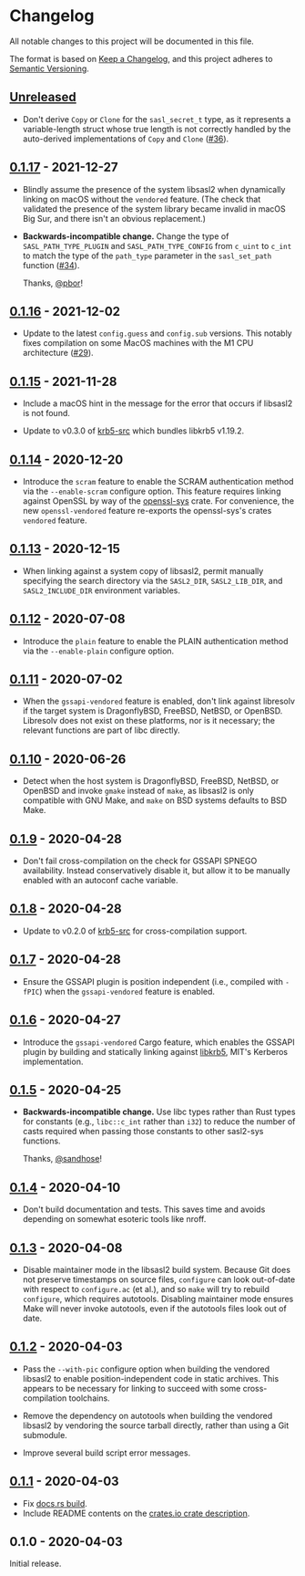 # Changelog

All notable changes to this project will be documented in this file.

The format is based on [Keep a Changelog], and this project adheres to [Semantic
Versioning].

<!-- #release:next-header -->

## [Unreleased] <!-- #release:date -->

* Don't derive `Copy` or `Clone` for the `sasl_secret_t` type, as it represents
  a variable-length struct whose true length is not correctly handled by the
  auto-derived implementations of `Copy` and `Clone` ([#36]).

## [0.1.17] - 2021-12-27

* Blindly assume the presence of the system libsasl2 when dynamically linking on
  macOS without the `vendored` feature. (The check that validated the presence
  of the system library became invalid in macOS Big Sur, and there isn't an
  obvious replacement.)

* **Backwards-incompatible change.** Change the type of `SASL_PATH_TYPE_PLUGIN`
  and `SASL_PATH_TYPE_CONFIG` from `c_uint` to `c_int` to match the type of the
  `path_type` parameter in the `sasl_set_path` function ([#34]).

  Thanks, [@pbor]!

## [0.1.16] - 2021-12-02

* Update to the latest `config.guess` and `config.sub` versions. This notably
  fixes compilation on some MacOS machines with the M1 CPU architecture ([#29]).

## [0.1.15] - 2021-11-28

* Include a macOS hint in the message for the error that occurs if libsasl2
  is not found.

* Update to v0.3.0 of [krb5-src] which bundles libkrb5 v1.19.2.

## [0.1.14] - 2020-12-20

* Introduce the `scram` feature to enable the SCRAM authentication method via
  the `--enable-scram` configure option. This feature requires linking against
  OpenSSL by way of the [openssl-sys] crate. For convenience, the new
  `openssl-vendored` feature re-exports the openssl-sys's crates `vendored`
  feature.

## [0.1.13] - 2020-12-15

* When linking against a system copy of libsasl2, permit manually specifying
  the search directory via the `SASL2_DIR`, `SASL2_LIB_DIR`, and
  `SASL2_INCLUDE_DIR` environment variables.

## [0.1.12] - 2020-07-08

* Introduce the `plain` feature to enable the PLAIN authentication method via
  the `--enable-plain` configure option.

## [0.1.11] - 2020-07-02

* When the `gssapi-vendored` feature is enabled, don't link against libresolv if
  the target system is DragonflyBSD, FreeBSD, NetBSD, or OpenBSD. Libresolv
  does not exist on these platforms, nor is it necessary; the relevant functions
  are part of libc directly.

## [0.1.10] - 2020-06-26

* Detect when the host system is DragonflyBSD, FreeBSD, NetBSD, or OpenBSD and
  invoke `gmake` instead of `make`, as libsasl2 is only compatible with GNU
  Make, and `make` on BSD systems defaults to BSD Make.

## [0.1.9] - 2020-04-28

* Don't fail cross-compilation on the check for GSSAPI SPNEGO availability.
  Instead conservatively disable it, but allow it to be manually enabled with an
  autoconf cache variable.

## [0.1.8] - 2020-04-28

* Update to v0.2.0 of [krb5-src] for cross-compilation support.

## [0.1.7] - 2020-04-28

* Ensure the GSSAPI plugin is position independent (i.e., compiled with `-fPIC`)
  when the `gssapi-vendored` feature is enabled.

## [0.1.6] - 2020-04-27

* Introduce the `gssapi-vendored` Cargo feature, which enables the GSSAPI plugin
  by building and statically linking against [libkrb5], MIT's Kerberos
  implementation.

## [0.1.5] - 2020-04-25

* **Backwards-incompatible change.** Use libc types rather than Rust types for
  constants (e.g., `libc::c_int` rather than `i32`) to reduce the number of
  casts required when passing those constants to other sasl2-sys functions.

  Thanks, [@sandhose]!

## [0.1.4] - 2020-04-10

* Don't build documentation and tests. This saves time and avoids depending on
  somewhat esoteric tools like nroff.

## [0.1.3] - 2020-04-08

* Disable maintainer mode in the libsasl2 build system. Because Git does not
  preserve timestamps on source files, `configure` can look out-of-date with
  respect to `configure.ac` (et al.), and so `make` will try to rebuild
  `configure`, which requires autotools. Disabling maintainer mode ensures Make
  will never invoke autotools, even if the autotools files look out of date.

## [0.1.2] - 2020-04-03

* Pass the `--with-pic` configure option when building the vendored libsasl2 to
  enable position-independent code in static archives. This appears to be
  necessary for linking to succeed with some cross-compilation toolchains.

* Remove the dependency on autotools when building the vendored libsasl2
  by vendoring the source tarball directly, rather than using a Git submodule.

* Improve several build script error messages.

## [0.1.1] - 2020-04-03

* Fix [docs.rs build](https://docs.rs/sasl2-sys/0.1.1/sasl2-sys/).
* Include README contents on the [crates.io crate description][crates-io-page].

## 0.1.0 - 2020-04-03

Initial release.

<!-- #release:next-url -->
[Unreleased]: https://github.com/MaterializeInc/rust-sasl/compare/v0.1.17...HEAD
[0.1.17]: https://github.com/MaterializeInc/rust-sasl/compare/v0.1.16...v0.1.17
[0.1.16]: https://github.com/MaterializeInc/rust-sasl/compare/v0.1.15...v0.1.16
[0.1.15]: https://github.com/MaterializeInc/rust-sasl/compare/v0.1.14...v0.1.15
[0.1.14]: https://github.com/MaterializeInc/rust-sasl/compare/v0.1.13...v0.1.14
[0.1.13]: https://github.com/MaterializeInc/rust-sasl/compare/v0.1.12...v0.1.13
[0.1.12]: https://github.com/MaterializeInc/rust-sasl/compare/v0.1.11...v0.1.12
[0.1.11]: https://github.com/MaterializeInc/rust-sasl/compare/v0.1.10...v0.1.11
[0.1.10]: https://github.com/MaterializeInc/rust-sasl/compare/v0.1.9...v0.1.10
[0.1.9]: https://github.com/MaterializeInc/rust-sasl/compare/v0.1.8...v0.1.9
[0.1.8]: https://github.com/MaterializeInc/rust-sasl/compare/v0.1.7...v0.1.8
[0.1.7]: https://github.com/MaterializeInc/rust-sasl/compare/v0.1.6...v0.1.7
[0.1.6]: https://github.com/MaterializeInc/rust-sasl/compare/v0.1.5...v0.1.6
[0.1.5]: https://github.com/MaterializeInc/rust-sasl/compare/v0.1.4...v0.1.5
[0.1.4]: https://github.com/MaterializeInc/rust-sasl/compare/v0.1.3...v0.1.4
[0.1.3]: https://github.com/MaterializeInc/rust-sasl/compare/v0.1.2...v0.1.3
[0.1.2]: https://github.com/MaterializeInc/rust-sasl/compare/v0.1.1...v0.1.2
[0.1.1]: https://github.com/MaterializeInc/rust-sasl/compare/v0.1.0...v0.1.1

[Keep a Changelog]: https://keepachangelog.com/en/1.0.0/
[Semantic Versioning]: https://semver.org/spec/v2.0.0.html
[crates-io-page]: https://crates.io/crates/sasl2-sys
[libkrb5]: https://web.mit.edu/kerberos/
[krb5-src]: https://docs.rs/krb5-src
[openssl-sys]: https://docs.rs/openssl-sys

[#29]: https://github.com/MaterializeInc/rust-sasl/issues/29
[#34]: https://github.com/MaterializeInc/rust-sasl/issues/34
[#36]: https://github.com/MaterializeInc/rust-sasl/issues/36

[@pbor]: https://github.com/pbor
[@sandhose]: https://github.com/sandhose
